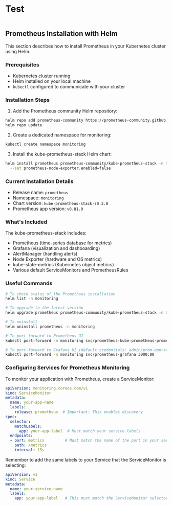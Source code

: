 # Test

```

```

## Prometheus Installation with Helm

This section describes how to install Prometheus in your Kubernetes cluster using Helm.

### Prerequisites

- Kubernetes cluster running
- Helm installed on your local machine
- `kubectl` configured to communicate with your cluster

### Installation Steps

1. Add the Prometheus community Helm repository:
```bash
helm repo add prometheus-community https://prometheus-community.github.io/helm-charts
helm repo update
```

2. Create a dedicated namespace for monitoring:
```bash
kubectl create namespace monitoring
```

3. Install the kube-prometheus-stack Helm chart:
```bash
helm install prometheus prometheus-community/kube-prometheus-stack -n monitoring \
  --set prometheus-node-exporter.enabled=false
```

### Current Installation Details

- Release name: `prometheus`
- Namespace: `monitoring`
- Chart version: `kube-prometheus-stack-70.3.0`
- Prometheus app version: `v0.81.0`

### What's Included

The kube-prometheus-stack includes:
- Prometheus (time-series database for metrics)
- Grafana (visualization and dashboarding)
- AlertManager (handling alerts)
- Node Exporter (hardware and OS metrics)
- kube-state-metrics (Kubernetes object metrics)
- Various default ServiceMonitors and PrometheusRules

### Useful Commands

```bash
# To check status of the Prometheus installation
helm list -n monitoring

# To upgrade to the latest version
helm upgrade prometheus prometheus-community/kube-prometheus-stack -n monitoring

# To uninstall
helm uninstall prometheus -n monitoring

# To port-forward to Prometheus UI
kubectl port-forward -n monitoring svc/prometheus-kube-prometheus-prometheus 9090:9090

# To port-forward to Grafana UI (default credentials: admin/prom-operator)
kubectl port-forward -n monitoring svc/prometheus-grafana 3000:80
```

### Configuring Services for Prometheus Monitoring

To monitor your application with Prometheus, create a ServiceMonitor:

```yaml
apiVersion: monitoring.coreos.com/v1
kind: ServiceMonitor
metadata:
  name: your-app-name
  labels:
    release: prometheus  # Important: This enables discovery
spec:
  selector:
    matchLabels:
      app: your-app-label  # Must match your service labels
  endpoints:
  - port: metrics         # Must match the name of the port in your service
    path: /metrics
    interval: 15s
```

Remember to add the same labels to your Service that the ServiceMonitor is selecting:

```yaml
apiVersion: v1
kind: Service
metadata:
  name: your-service-name
  labels:
    app: your-app-label   # This must match the ServiceMonitor selector
```



